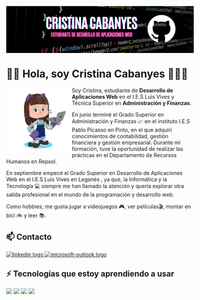 <img src="./imgs/gh-header-canvasbanner.png" alt="Banner" borderRadius='1rem' boxShadow = '0 3px 10px rgba(0,0,0,0.3)' align="center">

# 👋🏻 Hola, soy Cristina Cabanyes 👩🏻‍💻

<img src="./imgs/cristina2201-octocat-rotating.gif" width=35% align=left />

Soy Cristina, estudiante de **Desarrollo de Aplicaciones Web** en el I.E.S Luis Vives y Técnica Superior en **Administración y Finanzas**.

En junio terminé el Grado Superior en Administración y Finanzas 📈 en el instituto I.E.S Pablo Picasso en Pinto, en el que adquirí conocimientos de contabilidad, gestión financiera y gestión empresarial.
Durante mi formación, tuve la oportunidad de realizar las prácticas en el Departamento de Recursos Humanos en Repsol. 

En septiembre empecé el Grado Superior en Desarrollo de Aplicaciones Web en el I.E.S Luis Vives en Leganés , ya que, la Informática y la Tecnología 💻 siempre me han llamado la atención y quería explorar otra salida profesional en el mundo de la programación y desarrollo web.

Como hobbies; me gusta jugar a videojuegos 🎮, ver películas🎬, montar en bici 🚲 y leer 📚.


<h2 align="left">📫 Contacto</h2>
<p align="left">
  <a href="https://www.linkedin.com/in/cristina-cabanyes-mu%C3%B1oz/" target="_blank">
    <img src="https://raw.githubusercontent.com/maurodesouza/profile-readme-generator/master/src/assets/icons/social/linkedin/default.svg" width="52" height="40" alt="linkedin logo"  />
  </a>
  <a href="mailto:cristina.cabanyes@alumno.iesluisvives.org" target="_blank">
    <img src="https://raw.githubusercontent.com/maurodesouza/profile-readme-generator/master/src/assets/icons/social/microsoft-outlook/default.svg" width="52" height="40" alt="microsoft-outlook logo"  />
  </a>
</div>

<h2 align="left">⚡ Tecnologías que estoy aprendiendo a usar </h2>
<p align="left">
  <img loading="lazy" src="https://www.jetbrains.com/academy/img/icon-kotlin-new.svg" 
  height="40">
  <img loading="lazy" src="https://distreau.com/github.svg" 
  height="40">
  <img loading="lazy" src="https://resources.jetbrains.com/storage/products/intellij-idea/img/meta/intellij-idea_logo_300x300.png" 
  height="40">
  <img loading="lazy" src="https://user-images.githubusercontent.com/674621/71187801-14e60a80-2280-11ea-94c9-e56576f76baf.png" 
  height="40">
